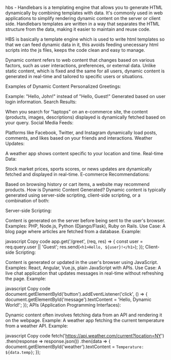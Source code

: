 hbs - Handlebars is a templating engine that allows you to generate HTML dynamically by combining templates with data. 
It's commonly used in web applications to simplify rendering dynamic content on the server or client side. 
Handlebars templates are written in a way that separates the HTML structure from the data, making it easier to 
maintain and reuse code.

HBS is basically a template engine which is used to write html templates so that we can feed dynamic data in it, this avoids feeding unecessary html scripts into the js files, keeps the code clean and easy to manage.

Dynamic content refers to web content that changes based on various factors, such as user interactions, preferences, or external data. Unlike static content, which is fixed and the same for all users, dynamic content is generated in real-time and tailored to specific users or situations.

Examples of Dynamic Content
Personalized Greetings:

Example: "Hello, John!" instead of "Hello, Guest!"
Generated based on user login information.
Search Results:

When you search for "laptops" on an e-commerce site, the content (products, images, descriptions) displayed is dynamically fetched based on your query.
Social Media Feeds:

Platforms like Facebook, Twitter, and Instagram dynamically load posts, comments, and likes based on your friends and interactions.
Weather Updates:

A weather app shows content specific to your location and time.
Real-time Data:

Stock market prices, sports scores, or news updates are dynamically fetched and displayed in real-time.
E-commerce Recommendations:

Based on browsing history or cart items, a website may recommend products.
How is Dynamic Content Generated?
Dynamic content is typically generated using server-side scripting, client-side scripting, or a combination of both:

Server-side Scripting:

Content is generated on the server before being sent to the user's browser.
Examples: PHP, Node.js, Python (Django/Flask), Ruby on Rails.
Use Case: A blog page where articles are fetched from a database.
Example:

javascript
Copy code
app.get('/greet', (req, res) => {
    const user = req.query.user || 'Guest';
    res.send(`<h1>Hello, ${user}!</h1>`);
});
Client-side Scripting:

Content is generated or updated in the user's browser using JavaScript.
Examples: React, Angular, Vue.js, plain JavaScript with APIs.
Use Case: A live chat application that updates messages in real-time without refreshing the page.
Example:

javascript
Copy code
document.getElementById('button').addEventListener('click', () => {
    document.getElementById('message').textContent = 'Hello, Dynamic World!';
});
APIs (Application Programming Interfaces):

Dynamic content often involves fetching data from an API and rendering it on the webpage.
Example: A weather app fetching the current temperature from a weather API.
Example:

javascript
Copy code
fetch('https://api.weather.com/current?location=NY')
    .then(response => response.json())
    .then(data => {
        document.getElementById('weather').textContent = `Temperature: ${data.temp}`;
    });